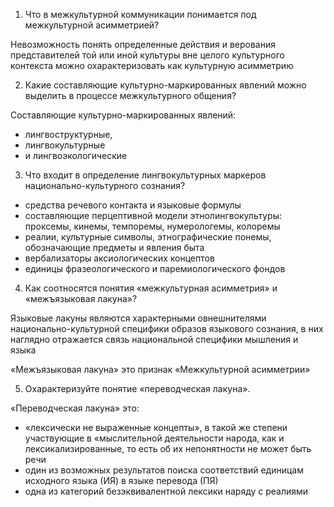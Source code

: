 1.	Что в межкультурной коммуникации понимается под межкультурной асимметрией?

Невозможность понять определенные действия и верования представителей той или иной культуры вне целого культурного контекста можно охарактеризовать как культурную асимметрию

2.	Какие составляющие культурно-маркированных явлений можно выделить в процессе межкультурного общения?

Составляющие культурно-маркированных явлений:

- лингвоструктурные,
- лингвокультурные 
- и лингвоэкологические

3.	Что входит в определение лингвокультурных маркеров национально-культурного сознания?

- средства речевого контакта и языковые формулы
- составляющие перцептивной модели этнолингвокультуры: проксемы, кинемы, темпоремы, нумерологемы, колоремы
- реалии, культурные символы, этнографические понемы, обозначающие предметы и явления быта
- вербализаторы аксиологических концептов
- единицы фразеологического и паремиологического фондов 

4.	Как соотносятся понятия «межкультурная асимметрия» и «межъязыковая лакуна»?

Языковые лакуны являются характерными овнешнителями национально-культурной специфики образов языкового сознания, в них наглядно отражается связь национальной специфики мышления и языка

«Межъязыковая лакуна» это признак «Межкультурной асимметрии»

5.	Охарактеризуйте понятие «переводческая лакуна».

«Переводческая лакуна» это:

- «лексически не выраженные концепты», в такой же степени участвующие в «мыслительной деятельности народа, как и лексикализированные, то есть об их непонятности не может быть  речи
- один из возможных результатов поиска соответствий единицам исходного языка (ИЯ) в языке перевода (ПЯ)
- одна из категорий безэквивалентной лексики наряду с реалиями
